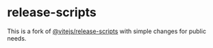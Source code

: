 # release-scripts

This is a fork of [@vitejs/release-scripts](https://github.com/vitejs/release-scripts) with simple changes for public needs.
